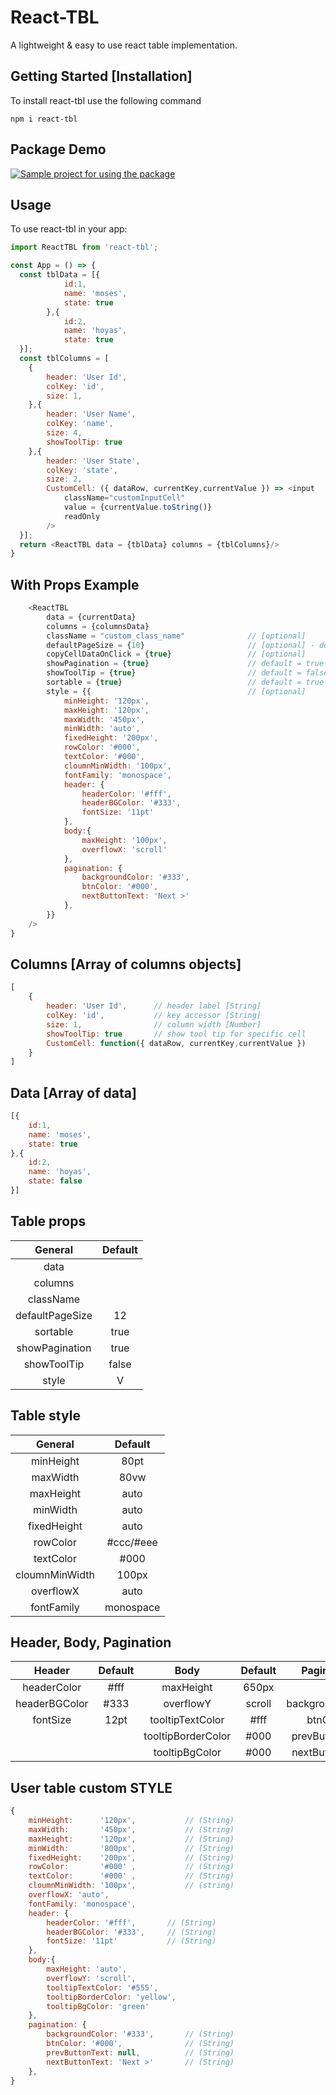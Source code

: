 # React-TBL

A lightweight & easy to use react table implementation.

## Getting Started [Installation]

To install react-tbl use the following command

```
npm i react-tbl
```
## Package Demo 

[![Sample project for using the package](https://codesandbox.io/static/img/play-codesandbox.svg)](https://codesandbox.io/s/react-tbl-586yc)

## Usage

To use react-tbl in your app:

```js
import ReactTBL from 'react-tbl';

const App = () => {
  const tblData = [{
            id:1,
            name: 'moses',
            state: true
        },{
            id:2,
            name: 'hoyas',
            state: true
  }];
  const tblColumns = [
    {
        header: 'User Id',
        colKey: 'id',
        size: 1,
    },{
        header: 'User Name',
        colKey: 'name',
        size: 4,
        showToolTip: true
    },{
        header: 'User State',
        colKey: 'state',
        size: 2,
        CustomCell: ({ dataRow, currentKey,currentValue }) => <input
            className="customInputCell"
            value = {currentValue.toString()}
            readOnly
        />
  }];
  return <ReactTBL data = {tblData} columns = {tblColumns}/>
}
```
## With Props Example
```js
    <ReactTBL
        data = {currentData}
        columns = {columnsData}
        className = "custom_class_name"              // [optional]
        defaultPageSize = {10}                       // [optional] - default = 12
        copyCellDataOnClick = {true}                 // [optional] 
        showPagination = {true}                      // default = true
        showToolTip = {true}                         // default = false
        sortable = {true}                            // default = true
        style = {{                                   // [optional] 
            minHeight: '120px',
            maxHeight: '120px',
            maxWidth: '450px',
            minWidth: 'auto',
            fixedHeight: '200px',
            rowColor: '#000',
            textColor: '#000',
            cloumnMinWidth: '100px',
            fontFamily: 'monospace',
            header: {
                headerColor: '#fff',
                headerBGColor: '#333',
                fontSize: '11pt'
            },
            body:{
                maxHeight: '100px',
                overflowX: 'scroll'
            },
            pagination: {
                backgroundColor: '#333',
                btnColor: '#000',
                nextButtonText: 'Next >'
            },
        }}
    />
}
```

## Columns [Array of columns objects]
```js
[
    {
        header: 'User Id',      // header label [String]
        colKey: 'id',           // key accessor [String]
        size: 1,                // column width [Number]
        showToolTip: true       // show tool tip for specific cell
        CustomCell: function({ dataRow, currentKey,currentValue })
    }
]
```
## Data [Array of data]
```js
[{
    id:1,
    name: 'moses',
    state: true
},{
    id:2,
    name: 'hoyas',
    state: false
}]
```

## Table props

|        General          |    Default     |
| :-------------------:   | :------------: |
|    data                 |                |
|    columns              |                |
|    className            |                |
|    defaultPageSize      |       12       |
|    sortable             |      true      |
|    showPagination       |      true      |
|    showToolTip          |      false     |   show tool tip for each cell
|    style                |        V       |

## Table style

|      General      |    Default    | 
| :---------------: |:-------------:| 
|     minHeight     |     80pt      | 
|     maxWidth      |     80vw      | 
|     maxHeight     |     auto      |  
|     minWidth      |     auto      |  
|    fixedHeight    |     auto      |  
|     rowColor      |   #ccc/#eee   |  
|    textColor      |     #000      |  
|  cloumnMinWidth   |     100px     |   
|     overflowX     |     auto      |
|    fontFamily     |   monospace   |

## Header, Body, Pagination

|    Header      |    Default    |         Body         |  Default  |    Pagination     |   Default     |
| :-----------:  | :-----------: |  :----------------:  | :-------: | :--------------:  | :-----------: |
|  headerColor   |      #fff     |       maxHeight      |   650px   |                   |               | 
|  headerBGColor |      #333     |       overflowY      |   scroll  |  backgroundColor  |    #333       |
|    fontSize    |      12pt     |   tooltipTextColor   |   #fff    |  btnColor         |    #000       |  
|                |               |   tooltipBorderColor |   #000    |  prevButtonText   |   Previous    |  
|                |               |    tooltipBgColor    |   #000    |  nextButtonText   |    Next       |             
 

## User table custom STYLE 
```js
{
    minHeight:      '120px',           // (String) 
    maxWidth:       '450px',           // (String) 
    maxHeight:      '120px',           // (String) 
    minWidth:       '800px',           // (String)
    fixedHeight:    '200px',           // (String) 
    rowColor:       '#000' ,           // (String) 
    textColor:      '#000' ,           // (String) 
    cloumnMinWidth: '100px',           // (string)
    overflowX: 'auto',
    fontFamily: 'monospace',
    header: {
        headerColor: '#fff',       // (String) 
        headerBGColor: '#333',     // (String) 
        fontSize: '11pt'           // (String) 
    },
    body:{
        maxHeight: 'auto',
        overflowY: 'scroll',
        tooltipTextColor: '#555',
        tooltipBorderColor: 'yellow',
        tooltipBgColor: 'green'
    },
    pagination: {
        backgroundColor: '#333',       // (String) 
        btnColor: '#000',              // (String) 
        prevButtonText: null,          // (String) 
        nextButtonText: 'Next >'       // (String) 
    },
}
```